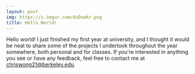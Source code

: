 ```yaml
---
layout: post
img: https://i.imgur.com/dzDxeKr.png
title: Hello World!
---
```


Hello world! I just finished my first year at university, and I thought it would be neat to share some of the projects I undertook throughout the year somewhere, both personal and for classes. If you're interested in anything you see or have any feedback, feel free to contact me at [chriswong21@berkeley.edu](mailto:chriswong21@berkeley.edu).
